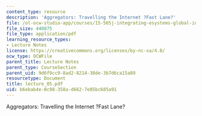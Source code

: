 ```yaml
---
content_type: resource
description: 'Aggregators: Travelling the Internet ?Fast Lane?'
file: /ol-ocw-studio-app/courses/15-565j-integrating-esystems-global-information-systems-spring-2002/b6ebab4e0c98358ad6627e85bc685a91_lecture_05.pdf
file_size: 440875
file_type: application/pdf
learning_resource_types:
- Lecture Notes
license: https://creativecommons.org/licenses/by-nc-sa/4.0/
ocw_type: OCWFile
parent_title: Lecture Notes
parent_type: CourseSection
parent_uid: 9d6f9cc9-8ad2-8214-38de-3b7d6ca15a89
resourcetype: Document
title: lecture_05.pdf
uid: b6ebab4e-0c98-358a-d662-7e85bc685a91
---
```

Aggregators: Travelling the Internet ?Fast Lane?
